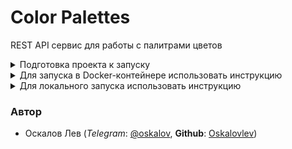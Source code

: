 # Color Palettes
REST API сервис для работы с палитрами цветов


<details><summary>Подготовка проекта к запуску</summary>

1. *Склонировать репозиторий и перейти в него*:

    ```sh
    git clone https://github.com/Oskalovlev/color_palettes.git
    ```
    ```sh
    cd color_palettes/
    ```

    * Создать в директории `infra/` файл `.env` командой:

        ```sh
        touch color_palettes/.env
        ```
        > Заполнить переменные по примеру файла `.env.example`
---
2. *Для работы с PostgreSQL*:

    * Создать в директории `infra/` файл `.env` командой:

        ```sh
        touch infra/.env
        ```
        > Заполнить переменные по примеру файла `.env.example`

</details>

<details><summary>Для запуска в Docker-контейнере использовать инструкцию</summary>

1. *Запустить сборку контейнеров*:
    ```sh
    docker compose -f infra/docker-compose.yaml up -d --build
    ```
2. *Для остановки контейнеров*:
    ```sh
    docker compose -f infra/docker-compose.yaml stop
    ```
3. *Для удаления контейнеров*:
    ```sh
    docker compose -f infra/docker-compose.yaml down (-v опционально, удалит связи)
    ```
</details>

<details><summary>Для локального запуска использовать инструкцию</summary>

1. *Выполните миграции*:

    * Инициализируйте миграции (опционально)
        ```sh
        python color_palettes/manage.py migrate
        ```

    * Создайте миграции
        ```sh
        python color_palettes/manage.py makemigrations user
        ```
        ```sh
        python color_palettes/manage.py makemigrations palette
        ```

    * Примените миграции
        ```sh
        python color_palettes/manage.py migrate
        ```
---
2. *Создайте суперюзера*:

    ```sh
    python color_palettes/manage.py createsuperuser
    ```

    > Для примера, данные суперюзера:

        username: admin
        <!-- mail: admin@admin.ru -->
        password: admin
        password (again): admin

    > При входе логин вводить с большой буквы `Admin` (если не работает `admin`)

---

3. *Соберите статику*:
    ```sh
    python color_palettes/manage.py collectstatic --noinput
    ```
---
4. *Локальный запуск*:

    ```sh
    python color_palettes/manage.py runserver
    ```
</details>

### Автор
- Оскалов Лев (*Telegram*: [@oskalov](https://t.me/oskalov), **Github**: [Oskalovlev](https://github.com/Oskalovlev))